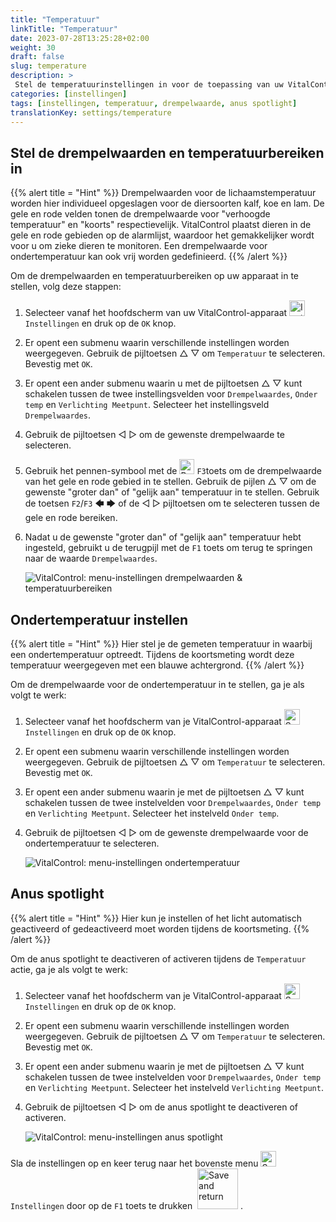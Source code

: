 ```yaml
---
title: "Temperatuur"
linkTitle: "Temperatuur"
date: 2023-07-28T13:25:28+02:00
weight: 30
draft: false
slug: temperature
description: >
 Stel de temperatuurinstellingen in voor de toepassing van uw VitalControl-apparaat
categories: [instellingen]
tags: [instellingen, temperatuur, drempelwaarde, anus spotlight]
translationKey: settings/temperature
---
```

## Stel de drempelwaarden en temperatuurbereiken in
{{% alert title = "Hint" %}}
Drempelwaarden voor de lichaamstemperatuur worden hier individueel opgeslagen voor de diersoorten kalf, koe en lam. De gele en rode velden tonen de drempelwaarde voor "verhoogde temperatuur" en "koorts" respectievelijk. VitalControl plaatst dieren in de gele en rode gebieden op de alarmlijst, waardoor het gemakkelijker wordt voor u om zieke dieren te monitoren. Een drempelwaarde voor ondertemperatuur kan ook vrij worden gedefinieerd.
{{% /alert %}}

Om de drempelwaarden en temperatuurbereiken op uw apparaat in te stellen, volg deze stappen:

1. Selecteer vanaf het hoofdscherm van uw VitalControl-apparaat <img src="/icons/gear.svg" width="25" align="bottom" alt="Instellingen" /> `Instellingen` en druk op de `OK` knop.

2. Er opent een submenu waarin verschillende instellingen worden weergegeven. Gebruik de pijltoetsen △ ▽ om `Temperatuur` te selecteren. Bevestig met `OK`.

3. Er opent een ander submenu waarin u met de pijltoetsen △ ▽ kunt schakelen tussen de twee instellingsvelden voor `Drempelwaardes`, `Onder temp` en `Verlichting Meetpunt`. Selecteer het instellingsveld `Drempelwaardes`.

4. Gebruik de pijltoetsen ◁ ▷ om de gewenste drempelwaarde te selecteren.

5. Gebruik het pennen-symbool met de <img src="/icons/actions/edit.svg" width="24" align="bottom" alt="Bewerken" /> `F3`toets om de drempelwaarde van het gele en rode gebied in te stellen. Gebruik de pijlen △ ▽ om de gewenste "groter dan" of "gelijk aan" temperatuur in te stellen. Gebruik de toetsen `F2`/`F3` 🡄 🡆 of de ◁ ▷ pijltoetsen om te selecteren tussen de gele en rode bereiken.

6. Nadat u de gewenste "groter dan" of "gelijk aan" temperatuur hebt ingesteld, gebruikt u de terugpijl met de `F1` toets om terug te springen naar de waarde `Drempelwaardes`.

    ![VitalControl: menu-instellingen drempelwaarden & temperatuurbereiken](../images/threshold.png "Drempelwaarden & Temperatuurbereiken")

## Ondertemperatuur instellen
{{% alert title = "Hint" %}}
Hier stel je de gemeten temperatuur in waarbij een ondertemperatuur optreedt. Tijdens de koortsmeting wordt deze temperatuur weergegeven met een blauwe achtergrond.
{{% /alert %}}

Om de drempelwaarde voor de ondertemperatuur in te stellen, ga je als volgt te werk:

1. Selecteer vanaf het hoofdscherm van je VitalControl-apparaat <img src="/icons/gear.svg" width="25" align="bottom" alt="Settings" /> `Instellingen` en druk op de `OK` knop.

2. Er opent een submenu waarin verschillende instellingen worden weergegeven. Gebruik de pijltoetsen △ ▽ om `Temperatuur` te selecteren. Bevestig met `OK`.

3. Er opent een ander submenu waarin je met de pijltoetsen △ ▽ kunt schakelen tussen de twee instelvelden voor `Drempelwaardes`, `Onder temp` en `Verlichting Meetpunt`. Selecteer het instelveld `Onder temp`.

4. Gebruik de pijltoetsen ◁ ▷ om de gewenste drempelwaarde voor de ondertemperatuur te selecteren.

    ![VitalControl: menu-instellingen ondertemperatuur](../images/undertemperature.png "Ondertemperatuur")

## Anus spotlight
{{% alert title = "Hint" %}}
Hier kun je instellen of het licht automatisch geactiveerd of gedeactiveerd moet worden tijdens de koortsmeting.
{{% /alert %}}

Om de anus spotlight te deactiveren of activeren tijdens de `Temperatuur` actie, ga je als volgt te werk:

1. Selecteer vanaf het hoofdscherm van je VitalControl-apparaat <img src="/icons/gear.svg" width="25" align="bottom" alt="Settings" /> `Instellingen` en druk op de `OK` knop.

2. Er opent een submenu waarin verschillende instellingen worden weergegeven. Gebruik de pijltoetsen △ ▽ om `Temperatuur` te selecteren. Bevestig met `OK`.

3. Er opent een ander submenu waarin je met de pijltoetsen △ ▽ kunt schakelen tussen de twee instelvelden voor `Drempelwaardes`, `Onder temp` en `Verlichting Meetpunt`. Selecteer het instelveld `Verlichting Meetpunt`.

4. Gebruik de pijltoetsen ◁ ▷ om de anus spotlight te deactiveren of activeren.

    ![VitalControl: menu-instellingen anus spotlight](../images/anusspotlight.png "Anus spotlight")

Sla de instellingen op en keer terug naar het bovenste menu <img src="/icons/gear.svg" width="25" align="bottom" alt="Settings" /> `Instellingen` door op de `F1` toets te drukken &nbsp;<img src="/icons/footer/save_exit.svg" width="65" align="bottom" alt="Save and return" />&nbsp;.

